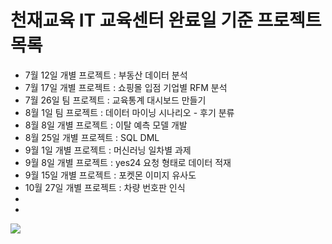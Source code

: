 # 천재교육 IT 교육센터 완료일 기준 프로젝트 목록
- 7월 12일 개별 프로젝트 : 부동산 데이터 분석
- 7월 17일 개별 프로젝트 : 쇼핑몰 입점 기업별 RFM 분석
- 7월 26일 팀 프로젝트 : 교육통계 대시보드 만들기
- 8월 1일 팀 프로젝트 : 데이터 마이닝 시나리오 - 후기 분류
- 8월 8일 개별 프로젝트 : 이탈 예측 모델 개발
- 8월 25일 개별 프로젝트 : SQL DML
- 9월 1일 개별 프로젝트 : 머신러닝 일차별 과제
- 9월 8일 개별 프로젝트 : yes24 요청 형태로 데이터 적재
- 9월 15일 개별 프로젝트 : 포켓몬 이미지 유사도
- 10월 27일 개별 프로젝트 : 차량 번호판 인식
- 
- 

<img src="https://img.shields.io/badge/Python-3766AB?style=flat-square&logo=Python&logoColor=white"/>&nbsp;
